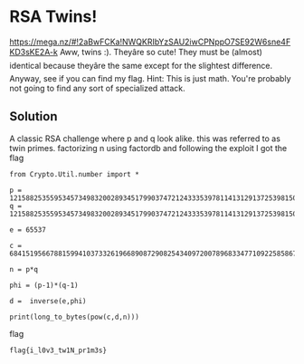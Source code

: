 # RSA Twins! 

https://mega.nz/#!2aBwFCKa!NWQKRIbYzSAU2iwCPNppO7SE92W6sne4FKD3sKE2A-k Aww, twins :). Theyâre so cute! They must be (almost) identical because theyâre the same except for the slightest difference. Anyway, see if you can find my flag. Hint: This is just math. You're probably not going to find any sort of specialized attack.

## Solution

A classic RSA challenge where p and q look alike. this was referred to as twin primes.
factorizing n using factordb and following the exploit I got the flag

```
from Crypto.Util.number import *

p = 121588253559534573498320028934517990374721243335397811413129137253981502291629
q = 121588253559534573498320028934517990374721243335397811413129137253981502291631

e = 65537

c = 684151956678815994103733261966890872908254340972007896833477109225858676207046453897176861126186570268646592844185948487733725335274498844684380516667587

n = p*q

phi = (p-1)*(q-1)

d =  inverse(e,phi)

print(long_to_bytes(pow(c,d,n)))

```

flag
```
flag{i_l0v3_tw1N_pr1m3s}
```

